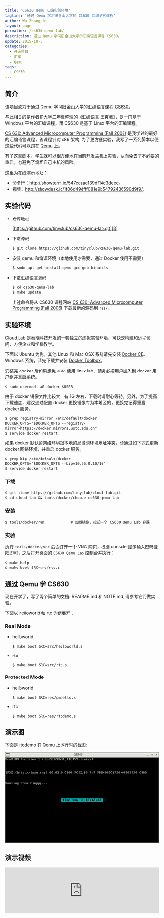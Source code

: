 ```yaml
---
title: 'CS630 Qemu 汇编实验环境'
tagline: '通过 Qemu 学习旧金山大学的 CS630 汇编语言课程'
author: Wu Zhangjin
layout: page
permalink: /cs630-qemu-lab/
description: 通过 Qemu 学习旧金山大学的汇编语言课程 CS630。
update: 2015-10-1
categories:
  - 开源项目
  - 汇编
  - Qemu
tags:
  - CS630
---
```


## 简介

该项目致力于通过 Qemu 学习旧金山大学的汇编语言课程 [CS630][1]。

与此相关的是作者在大学二年级整理的[《汇编语言 王爽著》](/assembly/)，是一门基于 Windows 平台的汇编课程，而 CS630 是基于 Linux 平台的汇编课程。

[CS 630: Advanced Microcomputer Programming (Fall 2008)][1] 是我学过的最好的汇编语言课程，该课程针对 x86 架构, 为了更方便实验，我写了一系列脚本以便这些代码可以跑在 [Qemu][2] 上。

有了这些脚本，学生就可以很方便地在当前开发主机上实验，从而免去了不必要的重启，也避免了烧坏自己主机的风险。

这里为在线演示地址：

* 命令行：<http://showterm.io/547ccaae139df14c3deec>。
* 视频：<http://showdesk.io/1f06d49dfff081e9b54792436590d9f9/>。

## 实验代码

  * 仓库地址

    [https://github.com/tinyclub/cs630-qemu-lab.git][3]

  * 下载源码

        $ git clone https://github.com/tinyclub/cs630-qemu-lab.git

  * 安装 qemu 和编译环境（本地使用才需要，通过 Docker 使用不需要）

        $ sudo apt-get install qemu gcc gdb binutils

  * 下载汇编语言源码
    
        $ cd cs630-qemu-lab
        $ make update
    
    上述命令将从 CS630 课程网站 [CS 630: Advanced Microcomputer Programming (Fall 2006)][1] 下载最新的源码到 `res/`。

## 实验环境

[Cloud Lab](http://tinylab.org/how-to-deploy-cloud-labs/) 是泰晓科技开发的一套独立的虚拟实验环境，可快速构建和远程访问，方便企业和学校教学。

下面以 Ubuntu 为例。其他 Linux 和 Mac OSX 系统请先安装 [Docker CE](https://store.docker.com/search?type=edition&offering=community)。Windows 系统，请先下载并安装 [Docker Toolbox](https://www.docker.com/docker-toolbox)。

安装完 docker 后如果想免 `sudo` 使用 linux lab，请务必把用户加入到 docker 用户组并重启系统。

    $ sudo usermod -aG docker $USER

由于 docker 镜像文件比较大，有 1G 左右，下载时请耐心等待。另外，为了提高下载速度，建议通过配置 docker 更换镜像库为本地区的，更换完记得重启 docker 服务。

    $ grep registry-mirror /etc/default/docker
    DOCKER_OPTS="$DOCKER_OPTS --registry-mirror=https://docker.mirrors.ustc.edu.cn"
    $ service docker restart

如果 docker 默认的网络环境跟本地的局域网环境地址冲突，请通过如下方式更新 docker 网络环境，并重启 docker 服务。

    $ grep bip /etc/default/docker
    DOCKER_OPTS="$DOCKER_OPTS --bip=10.66.0.10/16"
    $ service docker restart

### 下载

    $ git clone https://github.com/tinyclub/cloud-lab.git
    $ cd cloud-lab && tools/docker/choose cs630-qemu-lab

### 安装

    $ tools/docker/run            # 加载镜像，拉起一个 CS630 Qemu Lab 容器

### 实验

执行 `tools/docker/vnc` 后会打开一个 VNC 网页，根据 console 提示输入密码登陆即可，之后打开桌面的 `CS630 Qemu Lab` 控制台并执行：

    $ make help
    $ make boot SRC=src/rtc.s

## 通过 Qemu 学 CS630

现在开学了，写了两个简单的文档: README.md 和 NOTE.md, 请参考它们做实验。

下面以 helloworld 和 rtc 为例展开：

### Real Mode

  * helloworld
    
        $ make boot SRC=src/helloworld.s
        

  * rtc
    
        $ make boot SRC=src/rtc.s
        

### Protected Mode

  * helloworld
    
        $ make boot SRC=res/pmhello.s
        

  * rtc
    
        $ make boot SRC=res/rtcdemo.s
        

## 演示图

下面是 rtcdemo 在 Qemu 上运行时的截图:

![image][4]

## 演示视频

<iframe src="http://showdesk.io/1f06d49dfff081e9b54792436590d9f9/?f=1" width="100%" marginheight="0" marginwidth="0" frameborder="0" scrolling="no" border="0" allowfullscreen></iframe>


 [1]: http://www.cs.usfca.edu/~cruse/cs630f06/
 [2]: http://wiki.qemu.org/Main_Page
 [3]: https://github.com/tinyclub/cs630-qemu-lab
 [4]: /wp-content/uploads/2014/03/cs630-qemu-pmrtc.png
